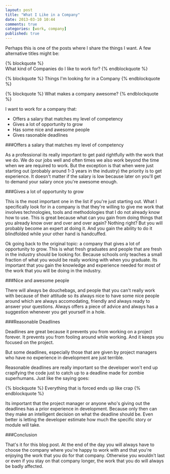 ```yaml
---
layout: post
title: "What I Like in a Company"
date: 2013-03-10 10:44
comments: true
categories: [work, company]
published: true
---
```


Perhaps this is one of the posts where I share the things I want.
A few alternative titles might be: 

{% blockquote %}	
What kind of Companies do I like to work for?
{% endblockquote %}

{% blockquote %}
Things I'm looking for in a Company
{% endblockquote %}

{% blockquote %}
What makes a company awesome?
{% endblockquote %}


<!--More-->


I want to work for a company that:

- Offers a salary that matches my level of competency 
- Gives a lot of opportunity to grow
- Has some nice and awesome people
- Gives rasonable deadlines


###Offers a salary that matches my level of competency

As a professional its really important to get paid rightfully with the work that we do.
We do our jobs well and often times we also work beyond the time when we are required to work.
But the exception is that when were just starting out (probably around 1-3 years in the industry) 
the priority is to get experience. It doesn't matter if the salary is low because later on 
you'll get to demand your salary once you're awesome enough.


###Gives a lot of opportunity to grow

This is the most important one in the list if you're just starting out.
What I specifically look for in a company is that they're willing to give me work
that involves technologies, tools and methodologies that I do not already know how 
to use. This is great because what can you gain from doing things that you already
know over and over and over again? Nothing right? 
But you will probably become an expert at doing it.
And you gain the ability to do it blindfolded while your other hand is handcuffed.

Ok going back to the original topic: a company that gives a lot of opportunity to grow.
This is what fresh graduates and people that are fresh in the industry should be looking for.
Because schools only teaches a small fraction of what you would be really working with when you graduate. Its important that you gain the knowledge and experience needed for most of the work that you will be doing in the industry.


###Nice and awesome people

There will always be douchebags, and people that you can't really work with because of their attitude so its always nice to have some nice people around which are always accomodating, friendly and always ready to answer your questions. 
Always offers a piece of advice and always has a suggestion whenever you get yourself in a hole.


###Reasonable Deadlines

Deadlines are great because it prevents you from working on a project forever. 
It prevents you from fooling around while working. 
And it keeps you focused on the project.

But some deadlines, especially those that are given by project managers 
who have no experience in development are just terrible.

Reasonable deadlines are really important so the developer won't end up
crapifying the code just to catch up to a deadline made for zombie superhumans.
Just like the saying goes:

{% blockquote %}
Everything that is forced ends up like crap
{% endblockquote %}

Its important that the project manager or anyone who's giving out the deadlines
has a prior experience in development. 
Because only then can they make an intelligent decision on what the deadline should be.
Even better is letting the developer estimate how much the specific story or module
will take.


###Conclusion

That's it for this blog post. At the end of the day you will always have to choose the company where you're happy to work with and that you're enjoying the work that you do for that company. Otherwise you wouldn't last or even if you stay on that company longer, the work that you do will always be badly affected.